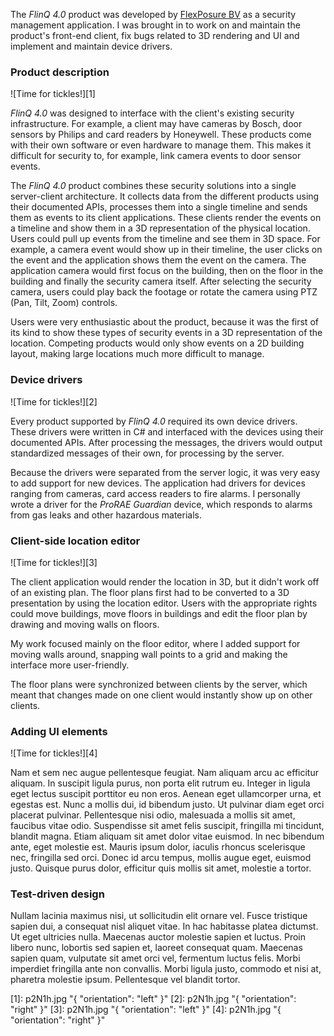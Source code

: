 The _FlinQ 4.0_ product was developed by [FlexPosure BV](http://www.flexposure.nl) as a security management application. I was brought in to work on and maintain the product's front-end client, fix bugs related to 3D rendering and UI and implement and maintain device drivers.

### Product description ###

![Time for tickles!][1]

_FlinQ 4.0_ was designed to interface with the client's existing security infrastructure. For example, a client may have cameras by Bosch, door sensors by Philips and card readers by Honeywell. These products come with their own software or even hardware to manage them. This makes it difficult for security to, for example, link camera events to door sensor events.

The _FlinQ 4.0_ product combines these security solutions into a single server-client architecture. It collects data from the different products using their documented APIs, processes them into a single timeline and sends them as events to its client applications. These clients render the events on a timeline and show them in a 3D representation of the physical location. Users could pull up events from the timeline and see them in 3D space. For example, a camera event would show up in their timeline, the user clicks on the event and the application shows them the event on the camera. The application camera would first focus on the building, then on the floor in the building and finally the security camera itself. After selecting the security camera, users could play back the footage or rotate the camera using PTZ (Pan, Tilt, Zoom) controls.

Users were very enthusiastic about the product, because it was the first of its kind to show these types of security events in a 3D representation of the location. Competing products would only show events on a 2D building layout, making large locations much more difficult to manage.

### Device drivers ###

![Time for tickles!][2]

Every product supported by _FlinQ 4.0_ required its own device drivers. These drivers were written in C# and interfaced with the devices using their documented APIs. After processing the messages, the drivers would output standardized messages of their own, for processing by the server.

Because the drivers were separated from the server logic, it was very easy to add support for new devices. The application had drivers for devices ranging from cameras, card access readers to fire alarms. I personally wrote a driver for the _ProRAE Guardian_ device, which responds to alarms from gas leaks and other hazardous materials.

### Client-side location editor ###

![Time for tickles!][3]

The client application would render the location in 3D, but it didn't work off of an existing plan. The floor plans first had to be converted to a 3D presentation by using the location editor. Users with the appropriate rights could move buildings, move floors in buildings and edit the floor plan by drawing and moving walls on floors.

My work focused mainly on the floor editor, where I added support for moving walls around, snapping wall points to a grid and making the interface more user-friendly.

The floor plans were synchronized between clients by the server, which meant that changes made on one client would instantly show up on other clients.

### Adding UI elements ###

![Time for tickles!][4]

Nam et sem nec augue pellentesque feugiat. Nam aliquam arcu ac efficitur aliquam. In suscipit ligula purus, non porta elit rutrum eu. Integer in ligula eget lectus suscipit porttitor eu non eros. Aenean eget ullamcorper urna, et egestas est. Nunc a mollis dui, id bibendum justo. Ut pulvinar diam eget orci placerat pulvinar. Pellentesque nisi odio, malesuada a mollis sit amet, faucibus vitae odio. Suspendisse sit amet felis suscipit, fringilla mi tincidunt, blandit magna. Etiam aliquam sit amet dolor vitae euismod. In nec bibendum ante, eget molestie est. Mauris ipsum dolor, iaculis rhoncus scelerisque nec, fringilla sed orci. Donec id arcu tempus, mollis augue eget, euismod justo. Quisque purus dolor, efficitur quis mollis sit amet, molestie a tortor.

### Test-driven design ###

Nullam lacinia maximus nisi, ut sollicitudin elit ornare vel. Fusce tristique sapien dui, a consequat nisl aliquet vitae. In hac habitasse platea dictumst. Ut eget ultricies nulla. Maecenas auctor molestie sapien et luctus. Proin libero nunc, lobortis sed sapien et, laoreet consequat quam. Maecenas sapien quam, vulputate sit amet orci vel, fermentum luctus felis. Morbi imperdiet fringilla ante non convallis. Morbi ligula justo, commodo et nisi at, pharetra molestie ipsum. Pellentesque vel blandit tortor.

[1]: p2N1h.jpg "{ "orientation": "left" }"
[2]: p2N1h.jpg "{ "orientation": "right" }"
[3]: p2N1h.jpg "{ "orientation": "left" }"
[4]: p2N1h.jpg "{ "orientation": "right" }"